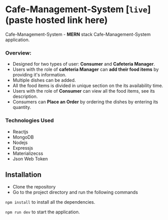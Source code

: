 # Cafe-Management-System   [```live```](paste hosted link here)


Cafe-Management-System - **MERN** stack Cafe-Management-System application. 

### Overview:

- Designed for two types of user: **Consumer** and **Cafeteria Manager**.
- Users with the role of **cafeteria Manager** can **add their food items** by providing it's information.
- Multiple dishes can be added.
- All the food items is divided in unique section on the its availability time.
- Users with the role of **Consumer** can view all the food items, see its description.
- Consumers can **Place an Order** by ordering the dishes by entering its quantity.

### Technologies Used

- Reactjs
- MongoDB
- Nodejs
- Expressjs
- Materializecss
- Json Web Token

## Installation

- Clone the repository
- Go to the project directory and run the following commands

`npm install` to install all the dependencies.

`npm run dev` to start the application.